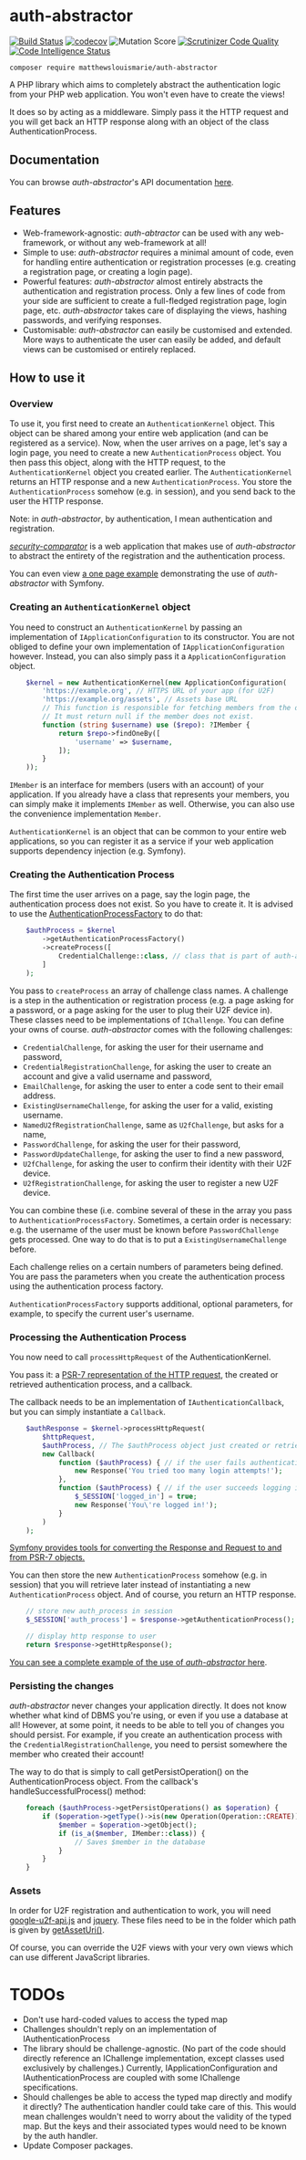 # auth-abstractor

[![Build Status](https://travis-ci.org/matthewslouismarie/auth-abstractor.svg?branch=master)](https://travis-ci.org/matthewslouismarie/auth-abstractor)
[![codecov](https://codecov.io/gh/matthewslouismarie/auth-abstractor/branch/master/graph/badge.svg)](https://codecov.io/gh/matthewslouismarie/auth-abstractor)
![Mutation Score](https://img.shields.io/badge/mutation%20score->70%25-brightgreen.svg)
[![Scrutinizer Code Quality](https://scrutinizer-ci.com/g/matthewslouismarie/auth-abstractor/badges/quality-score.png?b=master)](https://scrutinizer-ci.com/g/matthewslouismarie/auth-abstractor/?branch=master)
[![Code Intelligence Status](https://scrutinizer-ci.com/g/matthewslouismarie/auth-abstractor/badges/code-intelligence.svg?b=master)](https://scrutinizer-ci.com/code-intelligence)


    composer require matthewslouismarie/auth-abstractor


A PHP library which aims to completely abstract the authentication logic
from your PHP web application. You won't even have to create the views!

It does so by acting as a middleware. Simply pass it the HTTP request and you
will get back an HTTP response along with an object of the class
AuthenticationProcess.

## Documentation

You can browse _auth-abstractor_'s API documentation [here](https://matthewslouismarie.github.io/auth-abstractor/).

## Features

 - Web-framework-agnostic: _auth-abtractor_ can be used with any web-framework,
 or without any web-framework at all!
 - Simple to use: _auth-abstractor_ requires a minimal amount of code, even for
 handling entire authentication or registration processes (e.g. creating a
 registration page, or creating a login page).
 - Powerful features: _auth-abstractor_ almost entirely abstracts the
 authentication and registration process. Only a few lines of code from your
 side are sufficient to create a full-fledged registration page, login page,
 etc. _auth-abstractor_ takes care of displaying the views, hashing passwords,
 and verifying responses.
 - Customisable: _auth-abstractor_ can easily be customised and extended. More
 ways to authenticate the user can easily be added, and default views can be
 customised or entirely replaced.

## How to use it

### Overview

To use it, you first need to create an `AuthenticationKernel` object. This
object can be shared among your entire web application (and can be registered as
a service). Now, when the user arrives on a page, let's say a login page, you
need to create a new `AuthenticationProcess` object. You then pass this object,
along with the HTTP request, to the `AuthenticationKernel` object you created
earlier.
The `AuthenticationKernel` returns an HTTP response and a new 
`AuthenticationProcess`. You store the `AuthenticationProcess` somehow (e.g. in
session), and you send back to the user the HTTP response.

Note: in _auth-abstractor_, by authentication, I mean authentication and
registration.

_[security-comparator](https://github.com/matthewslouismarie/security-comparator)_ is a web application that makes use of _auth-abstractor_ to abstract the entirety of the registration and the authentication process.

You can even view [a one page example](https://github.com/matthewslouismarie/security-comparator/blob/master/symfony/src/Controller/TmpController.php) demonstrating the use of _auth-abstractor_ with
Symfony.



### Creating an `AuthenticationKernel` object

You need to construct an `AuthenticationKernel` by passing an implementation of `IApplicationConfiguration` to its constructor. You are not obliged to define your own
implementation of `IApplicationConfiguration` however. Instead, you can also
simply pass it a `ApplicationConfiguration` object.

```php
    $kernel = new AuthenticationKernel(new ApplicationConfiguration(
        'https://example.org', // HTTPS URL of your app (for U2F)
        'https://example.org/assets', // Assets base URL
        // This function is responsible for fetching members from the database.
        // It must return null if the member does not exist.
        function (string $username) use ($repo): ?IMember {
            return $repo->findOneBy([
                'username' => $username,
            ]);
        }
    ));
```

`IMember` is an interface for members (users with an account) of your application. If you
already have a class that represents your members, you can simply make it
implements `IMember` as well. Otherwise, you can also use the convenience
implementation `Member`.

`AuthenticationKernel` is an object that can be
common to your entire web applications, so you can register it as a service if
your web application supports dependency injection (e.g. Symfony).

### Creating the Authentication Process

The first time the user arrives on a page, say the login page, the
authentication process does not exist. So you have to create it. It is advised
to use the [AuthenticationProcessFactory](https://matthewslouismarie.github.io/classes/LM.AuthAbstractor.Factory.AuthenticationProcessFactory.html) to do that:

```php
    $authProcess = $kernel
        ->getAuthenticationProcessFactory()
        ->createProcess([
            CredentialChallenge::class, // class that is part of auth-abstractor
        ]
    );
```

You pass to `createProcess` an array of challenge class names. A challenge is a
step in the authentication or registration process (e.g. a page asking for a
password, or a page asking for the user to plug their U2F device in). These
classes need to be implementations of `IChallenge`.
You can define your owns of course. _auth-abstractor_ comes with the following challenges:
 - `CredentialChallenge`, for asking the user for their username and password,
 - `CredentialRegistrationChallenge`, for asking the user to create an account
 and give a valid username and password,
 - `EmailChallenge`, for asking the user to enter a code sent to their email
 address.
 - `ExistingUsernameChallenge`, for asking the user for a valid, existing
 username.
 - `NamedU2fRegistrationChallenge`, same as `U2fChallenge`, but asks for a name,
 - `PasswordChallenge`, for asking the user for their password,
 - `PasswordUpdateChallenge`, for asking the user to find a new password,
 - `U2fChallenge`, for asking the user to confirm their identity with their U2F
 device.
 - `U2fRegistrationChallenge`, for asking the user to register a new U2F device.

You can combine these (i.e. combine several of these in the array you pass to
`AuthenticationProcessFactory`. Sometimes, a certain order is necessary: e.g.
the username of the user must be known before `PasswordChallenge` gets
processed. One way to do that is to put a `ExistingUsernameChallenge` before.

Each challenge relies on a certain numbers of parameters being defined. You are
pass the parameters when you create the authentication process using the
authentication process factory.

`AuthenticationProcessFactory` supports additional, optional parameters,
for example, to specify the current user's username.

### Processing the Authentication Process

You now need to call `processHttpRequest` of the AuthenticationKernel.

You pass it: a [PSR-7 representation of the HTTP request](https://www.php-fig.org/psr/psr-7/),
the created or retrieved authentication process, and a callback.

The callback needs to be an implementation of `IAuthenticationCallback`,
but you can simply instantiate a `Callback`.

```php
    $authResponse = $kernel->processHttpRequest(
        $httpRequest,
        $authProcess, // The $authProcess object just created or retrieved from session
        new Callback(
            function ($authProcess) { // if the user fails authenticating
                new Response('You tried too many login attempts!');
            },
            function ($authProcess) { // if the user succeeds logging in
                $_SESSION['logged_in'] = true;
                new Response('You\'re logged in!');
            }
        )
    );
```

[Symfony provides tools for converting the Response and Request to and from PSR-7
objects.](https://symfony.com/doc/current/components/psr7.html)

You can then store the new `AuthenticationProcess` somehow (e.g. in session) that
you will retrieve later instead of instantiating a new `AuthenticationProcess`
object. And of course, you return an HTTP response.

```php
    // store new auth_process in session
    $_SESSION['auth_process'] = $response->getAuthenticationProcess();

    // display http response to user
    return $response->getHttpResponse();
```

[You can see a complete example of the use of _auth-abstractor_ here](https://github.com/matthewslouismarie/security-comparator/blob/41e6a420843d7aa6a00638bf98e1babde0aa2dba/symfony/src/Controller/TmpController.php#L38).

### Persisting the changes

_auth-abstractor_ never changes your application directly. It does not know
whether what kind of DBMS you're using, or even if you use a database at all!
However, at some point, it needs to be able to tell you of changes you should
persist. For example, if you create an authentication process with the
`CredentialRegistrationChallenge`, you need to persist somewhere the member who
created their account!

The way to do that is simply to call getPersistOperation() on the
AuthenticationProcess object. From the callback's handleSuccessfulProcess()
method:

```php
    foreach ($authProcess->getPersistOperations() as $operation) {
        if ($operation->getType()->is(new Operation(Operation::CREATE))) {
            $member = $operation->getObject();
            if (is_a($member, IMember::class)) {
                // Saves $member in the database
            }
        }
    }
```

### Assets

In order for U2F registration and authentication to work, you will need
[google-u2f-api.js](https://www.npmjs.com/package/google-u2f-api.js) and
[jquery](https://www.npmjs.com/package/jquery). These files need to be in the
folder which path is given by [getAssetUri()](https://github.com/matthewslouismarie/auth-abstractor/blob/a97f0a64d5f0f8760d133f34afcf2a44ab1aa082/src/LM/Authentifier/Configuration/IApplicationConfiguration.php#L11).

Of course, you can override the U2F views with your very own views which can
use different JavaScript libraries.

# TODOs
 - Don't use hard-coded values to access the typed map
 - Challenges shouldn't reply on an implementation of IAuthenticationProcess
 - The library should be challenge-agnostic. (No part of the code should directly
 reference an IChallenge implementation, except classes used exclusively by
 challenges.) Currently, IApplicationConfiguration and IAuthenticationProcess
 are coupled with some IChallenge specifications.
 - Should challenges be able to access the typed map directly and modify it
 directly? The authentication handler could take care of this. This would
 mean challenges wouldn't need to worry about the validity of the typed map.
 But the keys and their associated types would need to be known by the auth
 handler.
 - Update Composer packages.